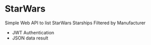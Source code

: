 # StarWars

Simple Web API to list StarWars Starships Filtered by Manufacturer

- JWT Authentication
- JSON data result
